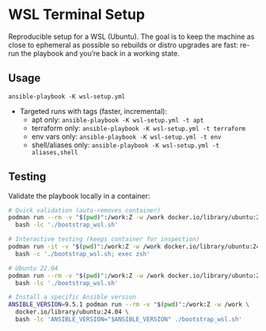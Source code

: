 # WSL Terminal Setup

Reproducible setup for a WSL (Ubuntu). The goal is to keep the machine as close to ephemeral as possible so rebuilds or distro upgrades are fast: re-run the playbook and you’re back in a working state.

## Usage 

`ansible-playbook -K wsl-setup.yml`

- Targeted runs with tags (faster, incremental):
  - apt only: `ansible-playbook -K wsl-setup.yml -t apt`
  - terraform only: `ansible-playbook -K wsl-setup.yml -t terraform`
  - env vars only: `ansible-playbook -K wsl-setup.yml -t env`
  - shell/aliases only: `ansible-playbook -K wsl-setup.yml -t aliases,shell`

## Testing

Validate the playbook locally in a container:

```bash
# Quick validation (auto-removes container)
podman run --rm -v "$(pwd)":/work:Z -w /work docker.io/library/ubuntu:24.04 \
  bash -lc './bootstrap_wsl.sh'

# Interactive testing (keeps container for inspection)
podman run -it -v "$(pwd)":/work:Z -w /work docker.io/library/ubuntu:24.04 \
  bash -c './bootstrap_wsl.sh; exec zsh'

# Ubuntu 22.04
podman run --rm -v "$(pwd)":/work:Z -w /work docker.io/library/ubuntu:22.04 \
  bash -lc './bootstrap_wsl.sh'

# Install a specific Ansible version
ANSIBLE_VERSION=9.5.1 podman run --rm -v "$(pwd)":/work:Z -w /work \
  docker.io/library/ubuntu:24.04 \
  bash -lc 'ANSIBLE_VERSION="$ANSIBLE_VERSION" ./bootstrap_wsl.sh'
```
